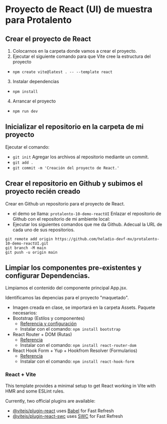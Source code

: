 # Proyecto de React (UI) de muestra para Protalento 

## Crear el proyecto de React
1. Colocarnos en la carpeta donde vamos a crear el proyecto.
2. Ejecutar el siguiente comando para que Vite cree la estructura del proyecto
- ```npm create vite@latest . -- --template react```
3. Instalar dependencias
- ```npm install```
4. Arrancar el proyecto
- ```npm run dev```

## Inicializar el repositorio en la carpeta de mi proyecto
Ejecutar el comando:
- ```git init```
Agregar los archivos al repositorio mediante un commit.
- ```git add .```
- ```git commit -m 'Creación del proyecto de React.'```

## Crear el repositorio en Github y subimos el proyecto recién creado
Crear en Github un repositorio para el proyecto de React.
- el demo se llama: ```protalento-10-demo-reactUI```
Enlazar el repositorio de Github con el repositorio de mi ambiente local:
- Ejecutar los siguientes comandos que me da Github. Adecual la URL de cada uno de sus repositorios.

```
git remote add origin https://github.com/heladio-devf-mx/protalento-10-demo-reactUI.git
git branch -M main
git push -u origin main
```

## Limpiar los componentes pre-existentes y configurar Dependencias.
Limpiamos el contenido del componente principal App.jsx.

Identificamos las depencias para el proyecto "maquetado".
- Imagen creada en clase, se importará en la carpeta Assets.
Paquete necesarios:
- Bootstrap (Estilos y componentes)
  - [Referencia y configuración](https://blog.logrocket.com/using-bootstrap-react-tutorial-examples/)
  - Instalar con el comando: ```npm install bootstrap```
- React Router + DOM (Rutas)
  - [Referencia](https://v5.reactrouter.com/web/guides/quick-start/installation)
  - Instalar con el comando: ```npm install react-router-dom```
- React Hook Form + Yup + Hookfrom Resolver (Formularios)
  - [Referencia](https://www.react-hook-form.com/)
  - Instalar con el comando: ```npm install react-hook-form```



### React + Vite

This template provides a minimal setup to get React working in Vite with HMR and some ESLint rules.

Currently, two official plugins are available:

- [@vitejs/plugin-react](https://github.com/vitejs/vite-plugin-react/blob/main/packages/plugin-react/README.md) uses [Babel](https://babeljs.io/) for Fast Refresh
- [@vitejs/plugin-react-swc](https://github.com/vitejs/vite-plugin-react-swc) uses [SWC](https://swc.rs/) for Fast Refresh

